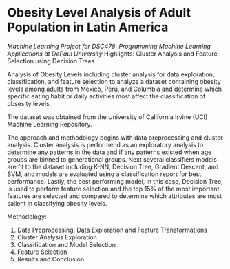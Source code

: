 # Obesity Level Analysis of Adult Population in Latin America 
<i> Machine Learning Project for DSC478: Programming Machine Learning Applications at DePaul University </i>
Highlights: Cluster Analysis and Feature Selection using Decision Trees


Analysis of Obesity Levels including cluster analysis for data exploration, classification, and feature selection to analyze a dataset
containing obesity levels among adults from Mexico, Peru, and Columbia and determine which specific eating habit or daily activities most
affect the classification of obsesity levels. 

The dataset was obtained from the University of California Irvine (UCI) Machine Learning Repository. 

The approach and methodology begins with data preprocessing and cluster analysis. Cluster analysis is performend as an exploratory analysis to
determine any patterns in the data and if any patterns existed when age groups are binned to generational groups. Next several classifiers models
are fit to the dataset including K-NN, Decision Tree, Gradient Descent, and SVM, and models are evaluated using a classification report for best
performance. Lastly, the best performing model, in this case, Decision Tree, is used to perform feature selection and the top 15% of the most 
important features are selected and compared to determine which attributes are most salient in classifying obesity levels. 

Methodology:
1. Data Preprocessing: Data Exploration and Feature Transformations 
2. Cluster Analysis Exploration 
3. Classification and Model Selection
4. Feature Selection 
5. Results and Conclusion 
